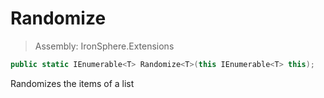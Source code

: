 ﻿

# Randomize

> Assembly: IronSphere.Extensions

```csharp
public static IEnumerable<T> Randomize<T>(this IEnumerable<T> this);
```

Randomizes the items of a list

 